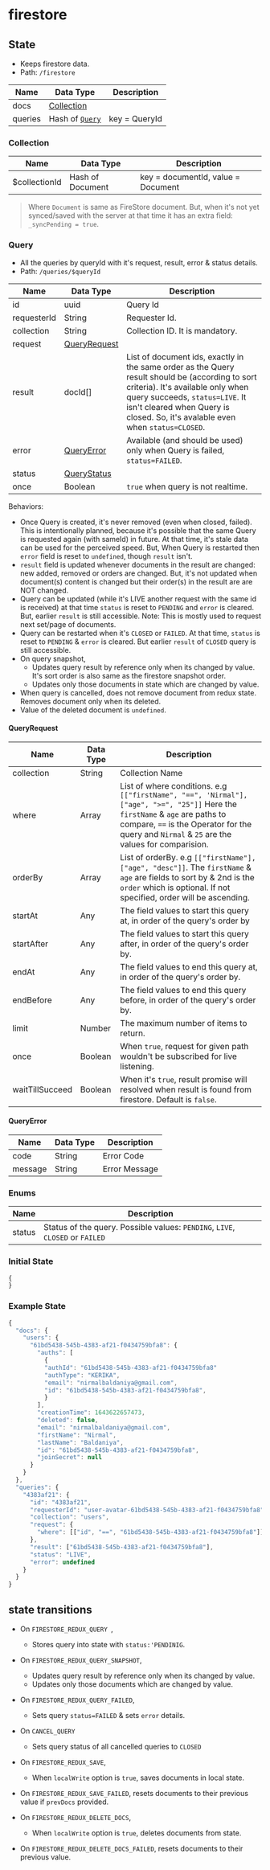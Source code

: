 # firestore

## State

- Keeps firestore data.
- Path: `/firestore`

| Name    | Data Type                 | Description   |
| ------- | ------------------------- | ------------- |
| docs    | [Collection](#collection) |               |
| queries | Hash of [`Query`](#query) | key = QueryId |

### Collection

| Name          | Data Type        | Description                        |
| ------------- | ---------------- | ---------------------------------- |
| $collectionId | Hash of Document | key = documentId, value = Document |

> Where `Document` is same as FireStore document. But, when it's not yet synced/saved with the server at that time it has an extra field: `_syncPending = true`.

### Query

- All the queries by queryId with it's request, result, error & status details.
- Path: `/queries/$queryId`

| Name        | Data Type                     | Description                                                                                                                                                                                                                                             |
| ----------- | ----------------------------- | ------------------------------------------------------------------------------------------------------------------------------------------------------------------------------------------------------------------------------------------------------- |
| id          | uuid                          | Query Id                                                                                                                                                                                                                                                |
| requesterId | String                        | Requester Id.                                                                                                                                                                                                                                           |
| collection  | String                        | Collection ID. It is mandatory.                                                                                                                                                                                                                         |
| request     | [QueryRequest](#queryrequest) |                                                                                                                                                                                                                                                         |
| result      | docId[]                       | List of document ids, exactly in the same order as the Query result should be (according to sort criteria). It's available only when query succeeds, `status=LIVE`. It isn't cleared when Query is closed. So, it's avalable even when `status=CLOSED`. |
| error       | [QueryError](#queryerror)     | Available (and should be used) only when Query is failed, `status=FAILED`.                                                                                                                                                                              |
| status      | [QueryStatus](#enums)         |
| once        | Boolean                       | `true` when query is not realtime.                                                                                                                                                                                                                      |


Behaviors:

- Once Query is created, it's never removed (even when closed, failed). This is intentionally planned, because it's possible that the same
  Query is requested again (with sameId) in future. At that time, it's stale data can be used for the perceived speed. But, When Query is restarted then `error` field is reset to `undefined`, though `result` isn't.
- `result` field is updated whenever documents in the result are changed: new added, removed or orders are changed. But, it's not updated
  when document(s) content is changed but their order(s) in the result are are NOT changed.
- Query can be updated (while it's LIVE another request with the same id is received) at that time `status` is reset to `PENDING` and `error` is cleared. But, earlier `result` is still accessible. Note: This is mostly used to request next set/page of documents.
- Query can be restarted when it's `CLOSED` or `FAILED`. At that time, `status` is reset to `PENDING` & `error` is cleared. But earlier `result` of `CLOSED` query is still accessible.
- On query snapshot,
  - Updates query result by reference only when its changed by value. It's sort order is also same as the firestore snapshot order.
  - Updates only those documents in state which are changed by value.
- When query is cancelled, does not remove document from redux state. Removes document only when its deleted.
- Value of the deleted document is `undefined`.

#### QueryRequest

| Name       | Data Type | Description                                                                                                                                                                                                                    |
| ---------- | --------- | ------------------------------------------------------------------------------------------------------------------------------------------------------------------------------------------------------------------------------ |
| collection | String    | Collection Name                                                                                                                                                                                                                |
| where      | Array     | List of where conditions. e.g `[["firstName", "==", 'Nirmal"], ["age", ">=", "25"]]` Here the `firstName` & `age` are paths to compare, `==` is the Operator for the query and `Nirmal` & `25` are the values for comparision. |
| orderBy    | Array     | List of orderBy. e.g `[["firstName"], ["age", "desc"]]`. The `firstName` & `age` are fields to sort by & 2nd is the `order` which is optional. If not specified, order will be ascending.                                      |
| startAt    | Any       | The field values to start this query at, in order of the query's order by                                                                                                                                                      |
| startAfter | Any       | The field values to start this query after, in order of the query's order by.                                                                                                                                                  |
| endAt      | Any       | The field values to end this query at, in order of the query's order by.                                                                                                                                                       |
| endBefore  | Any       | The field values to end this query before, in order of the query's order by.                                                                                                                                                   |
| limit      | Number    | The maximum number of items to return.                                                                                                                                                                                         |
| once       | Boolean   | When `true`, request for given path wouldn't be subscribed for live listening.                                                                                                                                                 |
| waitTillSucceed | Boolean | When it's `true`, result promise will resolved when result is found from firestore. Default is `false`.

#### QueryError

| Name    | Data Type | Description   |
| ------- | --------- | ------------- |
| code    | String    | Error Code    |
| message | String    | Error Message |

### Enums

| Name   | Description                                                                   |
| ------ | ----------------------------------------------------------------------------- |
| status | Status of the query. Possible values: `PENDING`, `LIVE`, `CLOSED` or `FAILED` |

### Initial State

```js
{
}
```

### Example State

```js
{
  "docs": {
    "users": {
      "61bd5438-545b-4383-af21-f0434759bfa8": {
        "auths": [
          {
          "authId": "61bd5438-545b-4383-af21-f0434759bfa8"
          "authType": "KERIKA",
          "email": "nirmalbaldaniya@gmail.com",
          "id": "61bd5438-545b-4383-af21-f0434759bfa8",
          }
        ],
        "creationTime": 1643622657473,
        "deleted": false,
        "email": "nirmalbaldaniya@gmail.com",
        "firstName": "Nirmal",
        "lastName": "Baldaniya",
        "id": "61bd5438-545b-4383-af21-f0434759bfa8",
        "joinSecret": null
      }
    }
  },
  "queries": {
    "4383af21": {
      "id": "4383af21",
      "requesterId": "user-avatar-61bd5438-545b-4383-af21-f0434759bfa8",
      "collection": "users",
      "request": {
        "where": [["id", "==", "61bd5438-545b-4383-af21-f0434759bfa8"]]
      },
      "result": ["61bd5438-545b-4383-af21-f0434759bfa8"],
      "status": "LIVE",
      "error": undefined
    }
  }
}
```

## state transitions

- On `FIRESTORE_REDUX_QUERY `,

  - Stores query into state with `status:'PENDINIG`.

- On `FIRESTORE_REDUX_QUERY_SNAPSHOT`,

  - Updates query result by reference only when its changed by value.
  - Updates only those documents which are changed by value.

- On `FIRESTORE_REDUX_QUERY_FAILED`,

  - Sets query `status=FAILED` & sets `error` details.

- On `CANCEL_QUERY`

  - Sets query status of all cancelled queries to `CLOSED`

- On `FIRESTORE_REDUX_SAVE`,

  - When `localWrite` option is `true`, saves documents in local state.

- On `FIRESTORE_REDUX_SAVE_FAILED`, resets documents to their previous value if `prevDocs` provided.

- On `FIRESTORE_REDUX_DELETE_DOCS`,

  - When `localWrite` option is `true`, deletes documents from state.

- On `FIRESTORE_REDUX_DELETE_DOCS_FAILED`, resets documents to their previous value.
